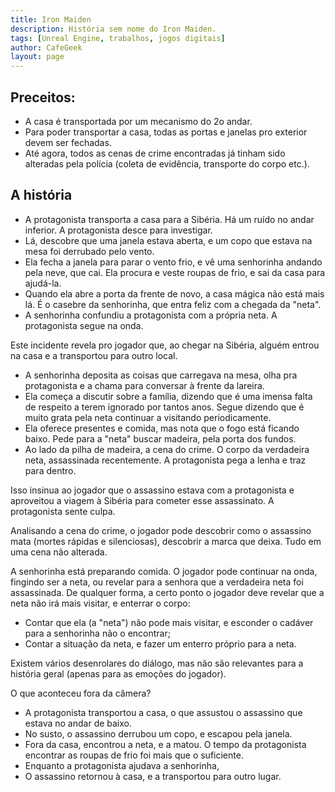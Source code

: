 ```yaml
---
title: Iron Maiden
description: História sem nome do Iron Maiden.
tags: [Unreal Engine, trabalhos, jogos digitais]
author: CafeGeek
layout: page
---
```


## Preceitos:
- A casa é transportada por um mecanismo do 2o andar.
- Para poder transportar a casa, todas as portas e janelas pro exterior devem ser fechadas.
- Até agora, todos as cenas de crime encontradas já tinham sido alteradas pela polícia (coleta de evidência, transporte do corpo etc.).

## A história

- A protagonista transporta a casa para a Sibéria. Há um ruído no andar inferior. A protagonista desce para investigar.
- Lá, descobre que uma janela estava aberta, e um copo que estava na mesa foi derrubado pelo vento.
- Ela fecha a janela para parar o vento frio, e vê uma senhorinha andando pela neve, que cai.
Ela procura e veste roupas de frio, e sai da casa para ajudá-la.
- Quando ela abre a porta da frente de novo, a casa mágica não está mais lá. É o casebre da senhorinha, que entra feliz com a chegada da "neta".
- A senhorinha confundiu a protagonista com a própria neta. A protagonista segue na onda.

Este incidente revela pro jogador que, ao chegar na Sibéria, alguém entrou na casa e a transportou para outro local.

- A senhorinha deposita as coisas que carregava na mesa, olha pra protagonista e a chama para conversar à frente da lareira.
- Ela começa a discutir sobre a família, dizendo que é uma imensa falta de respeito a terem ignorado por tantos anos. Segue dizendo que é muito grata pela neta continuar a visitando periodicamente.
- Ela oferece presentes e comida, mas nota que o fogo está ficando baixo. Pede para a "neta" buscar madeira, pela porta dos fundos.
- Ao lado da pilha de madeira, a cena do crime. O corpo da verdadeira neta, assassinada recentemente. A protagonista pega a lenha e traz para dentro.

Isso insinua ao jogador que o assassino estava com a protagonista e aproveitou a viagem à Sibéria para cometer esse assassinato. A protagonista sente culpa.

Analisando a cena do crime, o jogador pode descobrir como o assassino mata (mortes rápidas e silenciosas), descobrir a marca que deixa. Tudo em uma cena não alterada.

A senhorinha está preparando comida. O jogador pode continuar na onda, fingindo ser a neta, ou revelar para a senhora que a verdadeira neta foi assassinada. De qualquer forma, a certo ponto o jogador deve revelar que a neta não irá mais visitar, e enterrar o corpo:

- Contar que ela (a "neta") não pode mais visitar, e esconder o cadáver para a senhorinha não o encontrar;
- Contar a situação da neta, e fazer um enterro próprio para a neta.

Existem vários desenrolares do diálogo, mas não são relevantes para a história geral (apenas para as emoções do jogador).

O que aconteceu fora da câmera?

- A protagonista transportou a casa, o que assustou o assassino que estava no andar de baixo.
- No susto, o assassino derrubou um copo, e escapou pela janela.
- Fora da casa, encontrou a neta, e a matou. O tempo da protagonista encontrar as roupas de frio foi mais que o suficiente.
- Enquanto a protagonista ajudava a senhorinha,
- O assassino retornou à casa, e a transportou para outro lugar.
